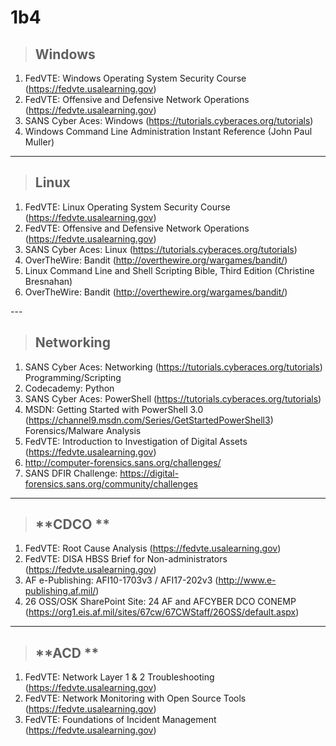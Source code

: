 # 1b4

> ## **Windows**

1. FedVTE: Windows Operating System Security Course (https://fedvte.usalearning.gov)
2. FedVTE: Offensive and Defensive Network Operations (https://fedvte.usalearning.gov)
3. SANS Cyber Aces: Windows (https://tutorials.cyberaces.org/tutorials)
4. Windows Command Line Administration Instant Reference (John Paul Muller)

---

> ## **Linux**

1. FedVTE: Linux Operating System Security Course (https://fedvte.usalearning.gov)
2. FedVTE: Offensive and Defensive Network Operations (https://fedvte.usalearning.gov)
3. SANS Cyber Aces: Linux (https://tutorials.cyberaces.org/tutorials)
4. OverTheWire: Bandit (http://overthewire.org/wargames/bandit/)
5. Linux Command Line and Shell Scripting Bible, Third Edition (Christine Bresnahan)
6. OverTheWire: Bandit (http://overthewire.org/wargames/bandit/)

---​​​​​​​

> ## **Networking**

1. SANS Cyber Aces: Networking (https://tutorials.cyberaces.org/tutorials) Programming/Scripting
2. Codecademy: Python
3. SANS Cyber Aces: PowerShell (https://tutorials.cyberaces.org/tutorials)
4. MSDN: Getting Started with PowerShell 3.0 (https://channel9.msdn.com/Series/GetStartedPowerShell3) Forensics/Malware Analysis
5. FedVTE: Introduction to Investigation of Digital Assets (https://fedvte.usalearning.gov)
6. http://computer-forensics.sans.org/challenges/
7. SANS DFIR Challenge: https://digital-forensics.sans.org/community/challenges

---

> ## **CDCO **

1. FedVTE: Root Cause Analysis (https://fedvte.usalearning.gov)
2. FedVTE: DISA HBSS Brief for Non-administrators (https://fedvte.usalearning.gov)
3. AF e-Publishing: AFI10-1703v3 / AFI17-202v3 (http://www.e-publishing.af.mil/)
4. 26 OSS/OSK SharePoint Site: 24 AF and AFCYBER DCO CONEMP (https://org1.eis.af.mil/sites/67cw/67CWStaff/26OSS/default.aspx)

---

> ## **ACD **

1. FedVTE: Network Layer 1 & 2 Troubleshooting (https://fedvte.usalearning.gov)
2. FedVTE: Network Monitoring with Open Source Tools (https://fedvte.usalearning.gov)
3. FedVTE: Foundations of Incident Management (https://fedvte.usalearning.gov)